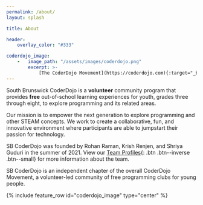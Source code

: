 ```yaml
---
permalink: /about/
layout: splash

title: About

header:
    overlay_color: "#333"

coderdojo_image:
    -   image_path: "/assets/images/coderdojo.png"
        excerpt: >-
            [The CoderDojo Movement](https://coderdojo.com){:target="_blank"}{: .btn .btn--inverse .btn--large}
---
```


South Brunswick CoderDojo is a **volunteer** community program that provides **free** out-of-school learning experiences for youth, grades three through eight, to explore programming and its related areas.

Our mission is to empower the next generation to explore programming and other STEAM concepts. We work to create a collaborative, fun, and innovative environment where participants are able to jumpstart their passion for technology.

SB CoderDojo was founded by Rohan Raman, Krish Renjen, and Shriya Guduri in the summer of 2021. View our [Team Profiles](/about/team/){: .btn .btn--inverse .btn--small} for more information about the team.

SB CoderDojo is an independent chapter of the overall CoderDojo Movement, a volunteer-led community of free programming clubs for young people.

{% include feature_row id="coderdojo_image" type="center" %}